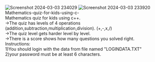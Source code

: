 ![Screenshot 2024-03-03 234029](https://github.com/AbdelrahmanElsuezy/Mathematics-quiz-for-kids-using-c-/assets/125666795/535ca265-eb60-48b9-a367-1f264b66a0a9)
![Screenshot 2024-03-03 233920](https://github.com/AbdelrahmanElsuezy/Mathematics-quiz-for-kids-using-c-/assets/125666795/8c403859-8c49-4e04-92ef-40c1c1890856)
Mathematics-quiz-for-kids-using-c-<br>
Mathematics quiz for kids using c++.<br>
->The quiz has levels of 4 operations (addition,subtraction,multiplication,division). (+,-,x,/)<br>
->The quiz level gets harder level by level.<br>
->There is a score shows how many questions you solved right.<br>
Instructions:<br>
1)You should login with the data from file named "LOGINDATA.TXT"<br>
2)your password must be at least 6 characters.
